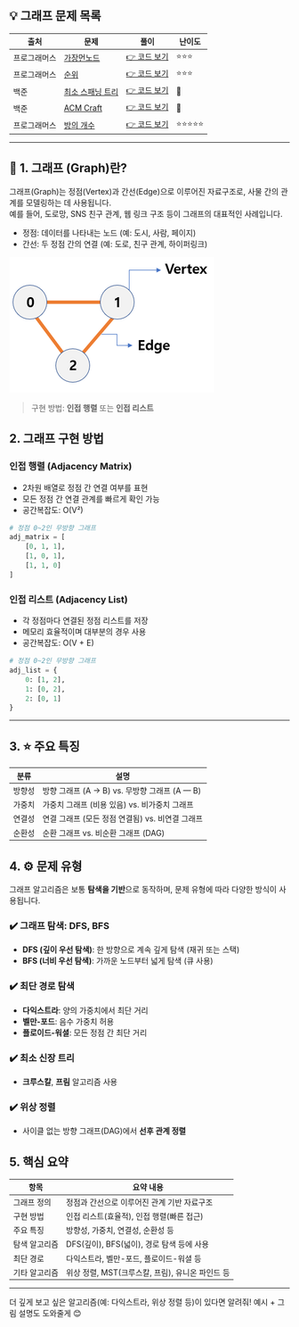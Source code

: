 <!-- https://school.programmers.co.kr/learn/challenges?tab=algorithm_practice_kit -->
## 💡 그래프 문제 목록

| 출처 | 문제 | 풀이 | 난이도 |
|--|--|--|--|
| 프로그래머스 | [가장먼노드](https://school.programmers.co.kr/learn/courses/30/lessons/49189) | [👉 코드 보기](./01_가장먼노드.py) | ⭐️⭐️⭐️ |
| 프로그래머스 | [순위](https://school.programmers.co.kr/learn/courses/30/lessons/49191) | [👉 코드 보기](./02_순위.py) | ⭐️⭐️⭐️ |
| 백준 | [최소 스패닝 트리](https://www.acmicpc.net/problem/1197) | [👉 코드 보기](./03_최소스패닝트리.py) | 💛 |
| 백준 | [ACM Craft](https://www.acmicpc.net/problem/1005) | [👉 코드 보기](./04_ACMCraft.py) | 💛 |
| 프로그래머스 | [방의 개수](https://school.programmers.co.kr/learn/courses/30/lessons/49191) | [👉 코드 보기](./03_방의개수.py) | ⭐️⭐️⭐️⭐️⭐️ |
---

## 📌 1. 그래프 (Graph)란?

그래프(Graph)는 정점(Vertex)과 간선(Edge)으로 이루어진 자료구조로, 사물 간의 관계를 모델링하는 데 사용됩니다. </br>
예를 들어, 도로망, SNS 친구 관계, 웹 링크 구조 등이 그래프의 대표적인 사례입니다.
- 정점: 데이터를 나타내는 노드 (예: 도시, 사람, 페이지)
- 간선: 두 정점 간의 연결 (예: 도로, 친구 관계, 하이퍼링크)

![alt text](image.png)

> 구현 방법: **인접 행렬** 또는 **인접 리스트**


## 2. 그래프 구현 방법

### 인접 행렬 (Adjacency Matrix)
- 2차원 배열로 정점 간 연결 여부를 표현
- 모든 정점 간 연결 관계를 빠르게 확인 가능
- 공간복잡도: O(V²)

```python 
# 정점 0~2인 무방향 그래프
adj_matrix = [
    [0, 1, 1],
    [1, 0, 1],
    [1, 1, 0]
]
```

### 인접 리스트 (Adjacency List)
- 각 정점마다 연결된 정점 리스트를 저장
- 메모리 효율적이며 대부분의 경우 사용
- 공간복잡도: O(V + E)

```python
# 정점 0~2인 무방향 그래프
adj_list = {
    0: [1, 2],
    1: [0, 2],
    2: [0, 1]
}
```

---

## 3. ⭐ 주요 특징

| 분류            | 설명                                      |
|----------------|-------------------------------------------|
| 방향성         | 방향 그래프 (A → B) vs. 무방향 그래프 (A — B) |
| 가중치         | 가중치 그래프 (비용 있음) vs. 비가중치 그래프 |
| 연결성         | 연결 그래프 (모든 정점 연결됨) vs. 비연결 그래프 |
| 순환성         | 순환 그래프 vs. 비순환 그래프 (DAG)          |

## 4. ⚙️ 문제 유형

그래프 알고리즘은 보통 **탐색을 기반**으로 동작하며, 문제 유형에 따라 다양한 방식이 사용됩니다.

### ✔️ 그래프 탐색: DFS, BFS
- **DFS (깊이 우선 탐색)**: 한 방향으로 계속 깊게 탐색 (재귀 또는 스택)
- **BFS (너비 우선 탐색)**: 가까운 노드부터 넓게 탐색 (큐 사용)

### ✔️ 최단 경로 탐색
- **다익스트라**: 양의 가중치에서 최단 거리
- **벨만-포드**: 음수 가중치 허용
- **플로이드-워셜**: 모든 정점 간 최단 거리

### ✔️ 최소 신장 트리
- **크루스칼**, **프림** 알고리즘 사용

### ✔️ 위상 정렬
- 사이클 없는 방향 그래프(DAG)에서 **선후 관계 정렬**

## 5. 핵심 요약

| 항목           | 요약 내용 |
|----------------|-----------|
| 그래프 정의    | 정점과 간선으로 이루어진 관계 기반 자료구조 |
| 구현 방법      | 인접 리스트(효율적), 인접 행렬(빠른 접근) |
| 주요 특징      | 방향성, 가중치, 연결성, 순환성 등 |
| 탐색 알고리즘  | DFS(깊이), BFS(넓이), 경로 탐색 등에 사용 |
| 최단 경로      | 다익스트라, 벨만-포드, 플로이드-워셜 등 |
| 기타 알고리즘  | 위상 정렬, MST(크루스칼, 프림), 유니온 파인드 등 |

---

더 깊게 보고 싶은 알고리즘(예: 다익스트라, 위상 정렬 등)이 있다면 알려줘! 예시 + 그림 설명도 도와줄게 😊